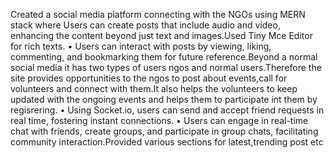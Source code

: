 Created a social media platform connecting with the NGOs using MERN stack where Users can create posts that include
audio and video, enhancing the content beyond just text and images.Used Tiny Mce Editor for rich texts.
• Users can interact with posts by viewing, liking, commenting, and bookmarking them for future reference.Beyond a normal
social media it has two types of users ngos and normal users.Therefore the site provides opportunities to the ngos to
post about events,call for volunteers and connect with them.It also helps the volunteers to keep updated with the ongoing
events and helps them to participate int them by regisrering.
• Using Socket.io, users can send and accept friend requests in real time, fostering instant connections.
• Users can engage in real-time chat with friends, create groups, and participate in group chats, facilitating community
interaction.Provided various sections for latest,trending post etc
